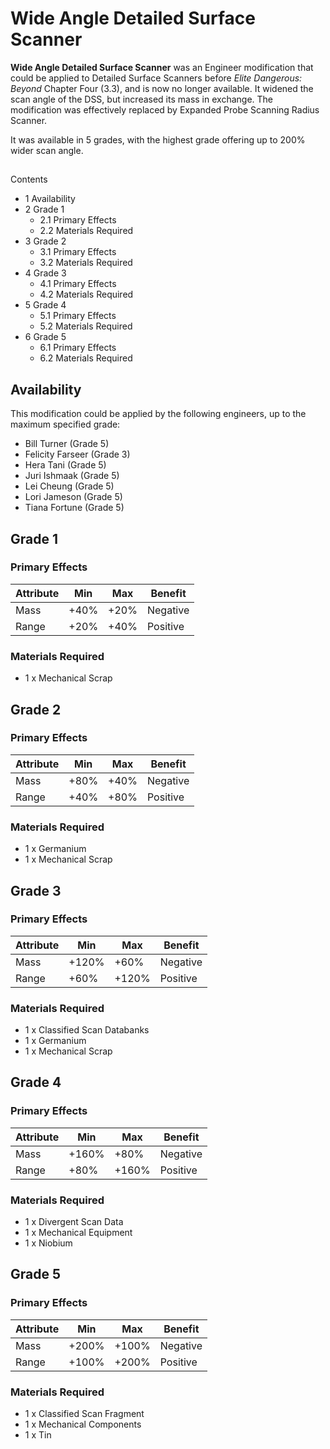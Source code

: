 # Wide Angle Detailed Surface Scanner
**Wide Angle Detailed Surface Scanner** was an Engineer modification that could be applied to Detailed Surface Scanners before *Elite Dangerous: Beyond* Chapter Four (3.3), and is now no longer available. It widened the scan angle of the DSS, but increased its mass in exchange. The modification was effectively replaced by Expanded Probe Scanning Radius Scanner.

It was available in 5 grades, with the highest grade offering up to 200% wider scan angle.

## 

Contents

- 1 Availability
- 2 Grade 1
    - 2.1 Primary Effects
    - 2.2 Materials Required
- 3 Grade 2
    - 3.1 Primary Effects
    - 3.2 Materials Required
- 4 Grade 3
    - 4.1 Primary Effects
    - 4.2 Materials Required
- 5 Grade 4
    - 5.1 Primary Effects
    - 5.2 Materials Required
- 6 Grade 5
    - 6.1 Primary Effects
    - 6.2 Materials Required

## Availability

This modification could be applied by the following engineers, up to the maximum specified grade:

- Bill Turner (Grade 5)
- Felicity Farseer (Grade 3)
- Hera Tani (Grade 5)
- Juri Ishmaak (Grade 5)
- Lei Cheung (Grade 5)
- Lori Jameson (Grade 5)
- Tiana Fortune (Grade 5)

## Grade 1

### Primary Effects

| Attribute | Min | Max | Benefit |
| --- | --- | --- | --- |
| Mass | +40% | +20% | Negative |
| Range | +20% | +40% | Positive |

### Materials Required

- 1 x Mechanical Scrap

## Grade 2

### Primary Effects

| Attribute | Min | Max | Benefit |
| --- | --- | --- | --- |
| Mass | +80% | +40% | Negative |
| Range | +40% | +80% | Positive |

### Materials Required

- 1 x Germanium
- 1 x Mechanical Scrap

## Grade 3

### Primary Effects

| Attribute | Min | Max | Benefit |
| --- | --- | --- | --- |
| Mass | +120% | +60% | Negative |
| Range | +60% | +120% | Positive |

### Materials Required

- 1 x Classified Scan Databanks
- 1 x Germanium
- 1 x Mechanical Scrap

## Grade 4

### Primary Effects

| Attribute | Min | Max | Benefit |
| --- | --- | --- | --- |
| Mass | +160% | +80% | Negative |
| Range | +80% | +160% | Positive |

### Materials Required

- 1 x Divergent Scan Data
- 1 x Mechanical Equipment
- 1 x Niobium

## Grade 5

### Primary Effects

| Attribute | Min | Max | Benefit |
| --- | --- | --- | --- |
| Mass | +200% | +100% | Negative |
| Range | +100% | +200% | Positive |

### Materials Required

- 1 x Classified Scan Fragment
- 1 x Mechanical Components
- 1 x Tin